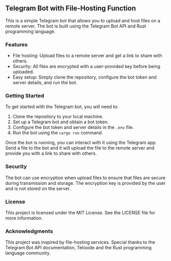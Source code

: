 ## Telegram Bot with File-Hosting Function

This is a simple Telegram bot that allows you to upload and host files on a remote server. The bot is built using the Telegram Bot API and Rust programming language.
### Features

 * File hosting: Upload files to a remote server and get a link to share with others.
 * Security: All files are encrypted with a user-provided key before being uploaded.
 * Easy setup: Simply clone the repository, configure the bot token and server details, and run the bot.

### Getting Started

To get started with the Telegram bot, you will need to:

1. Clone the repository to your local machine.
2. Set up a Telegram bot and obtain a bot token.
3. Configure the bot token and server details in the `.env` file.
4. Run the bot using the `cargo run` command.

Once the bot is running, you can interact with it using the Telegram app. Send a file to the bot and it will upload the file to the remote server and provide you with a link to share with others.
### Security

The bot can use encryption when upload files to ensure that files are secure during transmission and storage. The encryption key is provided by the user and is not stored on the server.
### License

This project is licensed under the MIT License. See the LICENSE file for more information.
### Acknowledgments

This project was inspired by file-hosting services. Special thanks to the Telegram Bot API documentation, Teloxide and the Rust programming language community.